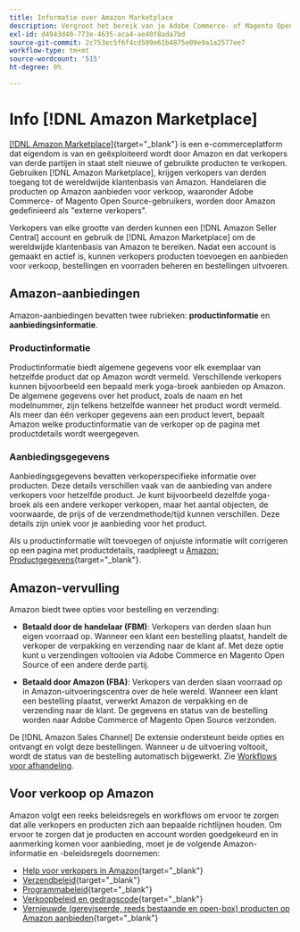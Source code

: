 ```yaml
---
title: Informatie over Amazon Marketplace
description: Vergroot het bereik van je Adobe Commerce- of Magento Open Source-winkel door je productcatalogus te gebruiken als aanbiedingen op de Amazon Marketplace.
exl-id: d4943d40-773e-4635-aca4-ae40f8ada7bd
source-git-commit: 2c753ec5f6f4cd509e61b4875e09e9a1a2577ee7
workflow-type: tm+mt
source-wordcount: '515'
ht-degree: 0%

---
```


# Info [!DNL Amazon Marketplace]

[[!DNL Amazon Marketplace]](https://sell.amazon.com/){target="_blank"} is een e-commerceplatform dat eigendom is van en geëxploiteerd wordt door Amazon en dat verkopers van derde partijen in staat stelt nieuwe of gebruikte producten te verkopen. Gebruiken [!DNL Amazon Marketplace], krijgen verkopers van derden toegang tot de wereldwijde klantenbasis van Amazon. Handelaren die producten op Amazon aanbieden voor verkoop, waaronder Adobe Commerce- of Magento Open Source-gebruikers, worden door Amazon gedefinieerd als &quot;externe verkopers&quot;.

Verkopers van elke grootte van derden kunnen een [!DNL Amazon Seller Central] account en gebruik de [!DNL Amazon Marketplace] om de wereldwijde klantenbasis van Amazon te bereiken. Nadat een account is gemaakt en actief is, kunnen verkopers producten toevoegen en aanbieden voor verkoop, bestellingen en voorraden beheren en bestellingen uitvoeren.

## Amazon-aanbiedingen

Amazon-aanbiedingen bevatten twee rubrieken: **productinformatie** en **aanbiedingsinformatie**.

### Productinformatie

Productinformatie biedt algemene gegevens voor elk exemplaar van hetzelfde product dat op Amazon wordt vermeld. Verschillende verkopers kunnen bijvoorbeeld een bepaald merk yoga-broek aanbieden op Amazon. De algemene gegevens over het product, zoals de naam en het modelnummer, zijn telkens hetzelfde wanneer het product wordt vermeld. Als meer dan één verkoper gegevens aan een product levert, bepaalt Amazon welke productinformatie van de verkoper op de pagina met productdetails wordt weergegeven.

### Aanbiedingsgegevens

Aanbiedingsgegevens bevatten verkoperspecifieke informatie over producten. Deze details verschillen vaak van de aanbieding van andere verkopers voor hetzelfde product. Je kunt bijvoorbeeld dezelfde yoga-broek als een andere verkoper verkopen, maar het aantal objecten, de voorwaarde, de prijs of de verzendmethode/tijd kunnen verschillen. Deze details zijn uniek voor je aanbieding voor het product.

Als u productinformatie wilt toevoegen of onjuiste informatie wilt corrigeren op een pagina met productdetails, raadpleegt u [Amazon: Productgegevens](https://sellercentral.amazon.com/gp/help/external/200335450){target="_blank"}.

## Amazon-vervulling

Amazon biedt twee opties voor bestelling en verzending:

- **Betaald door de handelaar (FBM)**: Verkopers van derden slaan hun eigen voorraad op. Wanneer een klant een bestelling plaatst, handelt de verkoper de verpakking en verzending naar de klant af. Met deze optie kunt u verzendingen voltooien via Adobe Commerce en Magento Open Source of een andere derde partij.

- **Betaald door Amazon (FBA)**: Verkopers van derden slaan voorraad op in Amazon-uitvoeringscentra over de hele wereld. Wanneer een klant een bestelling plaatst, verwerkt Amazon de verpakking en de verzending naar de klant. De gegevens en status van de bestelling worden naar Adobe Commerce of Magento Open Source verzonden.

De [!DNL Amazon Sales Channel] De extensie ondersteunt beide opties en ontvangt en volgt deze bestellingen. Wanneer u de uitvoering voltooit, wordt de status van de bestelling automatisch bijgewerkt. Zie [Workflows voor afhandeling](./fulfillment-workflows.md).

## Voor verkoop op Amazon

Amazon volgt een reeks beleidsregels en workflows om ervoor te zorgen dat alle verkopers en producten zich aan bepaalde richtlijnen houden. Om ervoor te zorgen dat je producten en account worden goedgekeurd en in aanmerking komen voor aanbieding, moet je de volgende Amazon-informatie en -beleidsregels doornemen:

- [Help voor verkopers in Amazon](https://sellercentral.amazon.com/gp/help/external/help-page.html?itemID=2&amp;language=en_US/){target="_blank"}
- [Verzendbeleid](https://sellercentral.amazon.com/gp/help/external/201901620?language=en-US){target="_blank"}
- [Programmabeleid](https://sellercentral.amazon.com/gp/help/external/521?language=en-US){target="_blank"}
- [Verkoopbeleid en gedragscode](https://sellercentral.amazon.com/gp/help/external/1801?language=en-US){target="_blank"}
- [Vernieuwde (gereviseerde, reeds bestaande en open-box) producten op Amazon aanbieden](https://sell.amazon.com/programs/renewed){target="_blank"}

